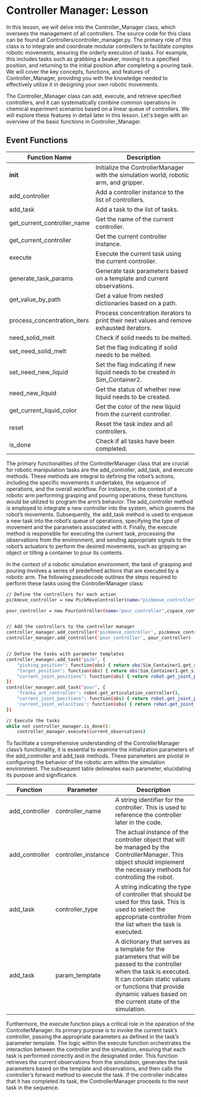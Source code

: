 # Controller Manager: Lesson


In this lesson, we will delve into the Controller_Manager class, which oversees the management of all controllers. The source code for this class can be found at Controllers/controller_manager.py. The primary role of this class is to integrate and coordinate modular controllers to facilitate complex robotic movements, ensuring the orderly execution of tasks. For example, this includes tasks such as grabbing a beaker, moving it to a specified position, and returning to the initial position after completing a pouring task. We will cover the key concepts, functions, and features of Controller_Manager, providing you with the knowledge needed to effectively utilize it in designing your own robotic movements.

The Controller_Manager class can add, execute, and retrieve specified controllers, and it can systematically combine common operations in chemical experiment scenarios based on a linear queue of controllers. We will explore these features in detail later in this lesson. Let's begin with an overview of the basic functions in Controller_Manager.

## Event Functions

| Function Name     | Description |
| ----------- | ----------- |
| __init__    | Initialize the ControllerManager with the simulation world, robotic arm, and gripper.       |
| add_controller   | 	Add a controller instance to the list of controllers.        |
| add_task   | 	Add a task to the list of tasks.        |
| get_current_controller_name   | Get the name of the current controller.       |
| get_current_controller   | Get the current controller instance.        |
| execute   | Execute the current task using the current controller.        |
| generate_task_params   | Generate task parameters based on a template and current observations.        |
| get_value_by_path   | Get a value from nested dictionaries based on a path.        |
| process_concentration_iters   | Process concentration iterators to print their next values and remove exhausted iterators.        |
| need_solid_melt   | Check if solid needs to be melted.        |
| set_need_solid_melt   | Set the flag indicating if solid needs to be melted.        |
| set_need_new_liquid   | Set the flag indicating if new liquid needs to be created in Sim_Container2.        |
| need_new_liquid   | Get the status of whether new liquid needs to be created.        |
| get_current_liquid_color   | Get the color of the new liquid from the current controller.        |
| reset   | Reset the task index and all controllers.        |
| is_done   | Check if all tasks have been completed.        |

The primary functionalities of the ControllerManager class that are crucial for robotic manipulation tasks are the add_controller, add_task, and execute methods. These methods are integral to defining the robot’s actions, including the specific movements it undertakes, the sequence of operations, and the overall workflow. For instance, in the context of a robotic arm performing grasping and pouring operations, these functions would be utilized to program the arm’s behavior. The add_controller method is employed to integrate a new controller into the system, which governs the robot’s movements. Subsequently, the add_task method is used to enqueue a new task into the robot’s queue of operations, specifying the type of movement and the parameters associated with it. Finally, the execute method is responsible for executing the current task, processing the observations from the environment, and sending appropriate signals to the robot’s actuators to perform the desired movements, such as gripping an object or tilting a container to pour its contents.

In the context of a robotic simulation environment, the task of grasping and pouring involves a series of predefined actions that are executed by a robotic arm. The following pseudocode outlines the steps required to perform these tasks using the ControllerManager class:

```bash
// Define the controllers for each action
pickmove_controller = new PickMoveController(name="pickmove_controller",cspace_controller=new RMPFlowController(name="pickmove_cspace_controller", robot_articulation=robot),gripper=robot.gripper)

pour_controller = new PourController(name="pour_controller",cspace_controller=new RMPFlowController(name="pour_cspace_controller", robot_articulation=robot),gripper=robot.gripper,Sim_Container1=Sim_Container1,Sim_Container2=self,pour_volume=pour_volume)


// Add the controllers to the controller manager
controller_manager.add_controller('pickmove_controller', pickmove_controller)
controller_manager.add_controller('pour_controller', pour_controller)


// Define the tasks with parameter templates
controller_manager.add_task("pick", {
    "picking_position": function(obs) { return obs[Sim_Container1.get_sim_container().name]["position"] },
    "target_position": function(obs) { return obs[Sim_Container1.get_sim_container().name]["Pour_Position"] },
    "current_joint_positions": function(obs) { return robot.get_joint_positions() },
})
controller_manager.add_task("pour", {
    'franka_art_controller': robot.get_articulation_controller(),
    "current_joint_positions": function(obs) { return robot.get_joint_positions() },
    'current_joint_velocities': function(obs) { return robot.get_joint_velocities() },
})

// Execute the tasks
while not controller_manager.is_done():
    controller_manager.execute(current_observations)
```
To facilitate a comprehensive understanding of the ControllerManager class’s functionality, it is essential to examine the initialization parameters of the add_controller and add_task methods. These parameters are pivotal in configuring the behavior of the robotic arm within the simulation environment. The subsequent table delineates each parameter, elucidating its purpose and significance.

| Function     | Parameter | Description |
| ----------- | ----------- | ----------- |
| add_controller    | controller_name       |A string identifier for the controller. This is used to reference the controller later in the code.       |
| add_controller   | controller_instance       |The actual instance of the controller object that will be managed by the ControllerManager. This object should implement the necessary methods for controlling the robot.       |
| add_task    | controller_type      |A string indicating the type of controller that should be used for this task. This is used to select the appropriate controller from the list when the task is executed.       |
| add_task   | 	param_template        |A dictionary that serves as a template for the parameters that will be passed to the controller when the task is executed. It can contain static values or functions that provide dynamic values based on the current state of the simulation.       |


Furthermore, the execute function plays a critical role in the operation of the ControllerManager. Its primary purpose is to invoke the current task’s controller, passing the appropriate parameters as defined in the task’s parameter template. The logic within the execute function orchestrates the interaction between the controller and the simulation, ensuring that each task is performed correctly and in the designated order. This function retrieves the current observations from the simulation, generates the task parameters based on the template and observations, and then calls the controller’s forward method to execute the task. If the controller indicates that it has completed its task, the ControllerManager proceeds to the next task in the sequence.
